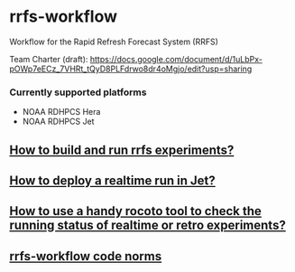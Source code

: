 # rrfs-workflow

Workflow for the Rapid Refresh Forecast System (RRFS)

Team Charter (draft): https://docs.google.com/document/d/1uLbPx-pOWp7eECz_7VHRt_tQyD8PLFdrwo8dr4oMgjo/edit?usp=sharing

### Currently supported platforms
-   NOAA RDHPCS Hera
-   NOAA RDHPCS Jet

## [How to build and run rrfs experiments?](docs/build_and_run.md)
## [How to deploy a realtime run in Jet?](docs/jet_rt.md)
## [How to use a handy rocoto tool to check the running status of realtime or retro experiments?](https://github.com/rrfs2/rrfs-workflow/wiki/Handy-Rocoto-Tools)
## [rrfs-workflow code norms](https://github.com/rrfs2/rrfs-workflow/wiki/rrfs%E2%80%90workflow-code-norm)
